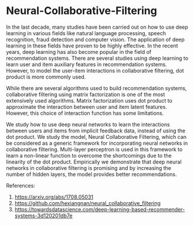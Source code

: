 # Neural-Collaborative-Filtering

In the last decade, many studies have been carried out on how to use deep learning in various
fields like natural language processing, speech recognition, fraud detection and computer
vision. The application of deep learning in these fields have proven to be highly effective.
In the recent years, deep learning has also become popular in the field of recommendation
systems. There are several studies using deep learning to learn user and item auxiliary
features in recommendation systems. However, to model the user-item interactions in
collaborative filtering, dot product is more commonly used.

While there are several algorithms used to build recommendation systems, collaborative
filtering using matrix factorization is one of the most extensively used algorithms. Matrix
factorization uses dot product to approximate the interaction between user and item latent
features. However, this choice of interaction function has some limitations.

We study how to use deep neural networks to learn the interactions between
users and items from implicit feedback data, instead of using the dot product. We study the
model, Neural Collaborative Filtering, which can be considered as a generic framework for
incorporating neural networks in collaborative filtering. Multi-layer perceptron is used in this
framework to learn a non-linear function to overcome the shortcomings due to the linearity
of the dot product. Empirically we demonstrate that deep neural networks in collaborative
filtering is promising and by increasing the number of hidden layers, the model provides
better recommendations.

References:
1. https://arxiv.org/abs/1708.05031
2. https://github.com/hexiangnan/neural_collaborative_filtering
3. https://towardsdatascience.com/deep-learning-based-recommender-systems-3d120201db7e
